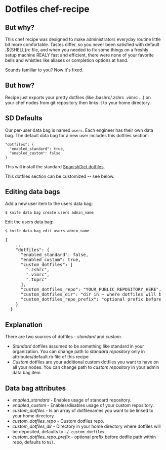 Dotfiles chef-recipe
====================

But why?
--------

This chef recipe was designed to make administrators everyday routine little bit more comfortable.
Tastes differ, so you never been satisfied with default .${SHELL}rc file, and when you needed to fix some things on
a freshly setup machine REALY fast and efficient, there were none of your favorite bells and whistles like aliases
or completion options at hand.

Sounds familiar to you? Now it's fixed.

But how?
--------

Recipe just exports your pretty dotfiles (like .bashrc/.zshrc .vimrc ...) on your chef nodes from git repository
then links it to your home directory.

SD Defaults
-----------

Our per-user data bag is named `users`. Each engineer has their own data bag.
The default data bag for a new user includes this dotfiles section:

    "dotfiles": {
      "enabled_standard": true,
      "enabled_custom": false
    }

This will install the standard
[SpanishDict dotfiles](https://github.com/spanishdict/dotfiles).

This dotfiles section can be customized -- see below.

Editing data bags
------------------

Add a new user item to the users data bag:

  `$ knife data bag create users admin_name`

Edit the users data bag:

  `$ knife data bag edit users admin_name`

  <pre>{
    ...
    "dotfiles": {
      "enabled_standard": false,
      "enabled_custom": true,
      "custom_dotfiles": [
        ".zshrc",
        ".vimrc",
        ".toprc"
      ],
      "custom_dotfiles_repo": "YOUR_PUBLIC_REPOSITORY_HERE",
      "custom_dotfiles_dir": "dir in ~ where dotfiles will be deposited, default ~/.custom_dotfiles",
      "custom_dotfiles_repo_prefix": "optional prefix before dotfiles in repo, default Nil"
    }
  }</pre>

Explanation
-----------

There are two sources of dotfiles - *standard* and *custom*.
* *Standard* dotfiles assumed to be something like standard in your organization.
You can change path to *standard repository* only in attributes/default.rb file of this recipe
* *Custom* dotfiles are your additional custom dotfiles you want to have on all your nodes.
You can change path to *custom repository* in your admin data bag item.

Data bag attributes
-------------------

* *enabled_standard* - Enables usage of standard repository.
* *enabled_custom* - Enables/disables usage of your custom repository.
* *custom_dotfiles* - Is an array of dotfilenames you want to be linked to your home directory.
* *custom_dotfiles_repo* - Custom dotfiles repo.
* *custom_dotfiles_dir* - Directory in your home directory where dotfiles will be deposited, defaults to `~/.custom_dotfiles`.
* *custom_dotfiles_repo_prefix* - optional prefix before dotfile path within repo, defaults to `Nil`.
